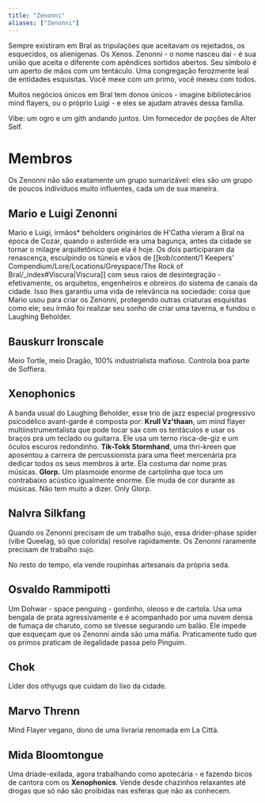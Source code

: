 ```yaml
---
title: "Zenonni"
aliases: ["Zenonni"]
---
```

Sempre existiram em Bral as tripulações que aceitavam os rejeitados, os esquecidos, os alienígenas. Os Xenos. Zenonni - o nome nasceu daí - é sua união que aceita o diferente com apêndices sortidos abertos. Seu símbolo é um aperto de mãos com um tentáculo. Uma congregação ferozmente leal de entidades esquisitas. Você mexe com um primo, você mexeu com todos. 

Muitos negócios únicos em Bral tem donos únicos - imagine bibliotecários mind flayers, ou o próprio Luigi - e eles se ajudam através dessa família. 

Vibe: um ogro e um gith andando juntos. Um fornecedor de poções de Alter Self. 

# Membros
Os Zenonni não são exatamente um grupo sumarizável: eles são um grupo de poucos indivíduos muito influentes, cada um de sua maneira. 

## Mario e Luigi Zenonni
Mario e Luigi, irmãos* beholders originários de H'Catha vieram a Bral na época de Cozar, quando o asteróide era uma bagunça, antes da cidade se tornar o milagre arquitetônico que ela é hoje. Os dois participaram da renascença, esculpindo os túneis e vãos de [[kob/content/1 Keepers' Compendium/Lore/Locations/Greyspace/The Rock of Bral/_index#Viscura|Viscura]] com seus raios de desintegração - efetivamente, os arquitetos, engenheiros e obreiros do sistema de canais da cidade. Isso lhes garantiu uma vida de relevância na sociedade: coisa que Mario usou para criar os Zenonni, protegendo outras criaturas esquisitas como ele; seu irmão foi realizar seu sonho de criar uma taverna, e fundou o Laughing Beholder. 

## Bauskurr Ironscale 
Meio Tortle, meio Dragão, 100% industrialista mafioso. Controla boa parte de Soffiera. 

## Xenophonics
A banda usual do Laughing Beholder, esse trio de jazz especial progressivo psicodélico avant-garde é composta por: 
**Krull Vz'thaan**, um mind flayer multiinstrumentalista que pode tocar sax com os tentáculos e usar os braços pra um teclado ou guitarra. Ele usa um terno risca-de-giz e um óculos escuros redondinho. 
**Tik-Tokk Stormhand**, uma thri-kreen que aposentou a carreira de percussionista para uma fleet mercenária pra dedicar todos os seus membros à arte. Ela costuma dar nome pras músicas.
**Glorp.** Um plasmoide enorme de cartolinha que toca um contrabaixo acústico igualmente enorme. Ele muda de cor durante as músicas. Não tem muito a dizer. Only Glorp. 

## Nalvra Silkfang
Quando os Zenonni precisam de um trabalho sujo, essa drider-phase spider (vibe Queelag, só que colorida) resolve rapidamente. 
Os Zenonni raramente precisam de trabalho sujo. 

No resto do tempo, ela vende roupinhas artesanais da própria seda. 

## Osvaldo Rammipotti
Um Dohwar - space penguing - gordinho, oleoso e de cartola. Usa uma bengala de prata agressivamente e é acompanhado por uma nuvem densa de fumaça de charuto, como se tivesse segurando um balão. 
Ele impede que esqueçam que os Zenonni ainda são uma máfia. Praticamente tudo que os primos praticam de ilegalidade passa pelo Pinguim. 

## Chok
Líder dos othyugs que cuidam do lixo da cidade. 

## Marvo Threnn 
Mind Flayer vegano, dono de uma livraria renomada em La Città. 

## Mida Bloomtongue 
Uma dríade-exilada, agora trabalhando como apotecária - e fazendo bicos de cantora com os **Xenophonics**. Vende desde chazinhos relaxantes até drogas que só não são proibidas nas esferas que não as conhecem. 


